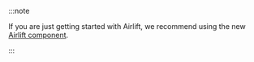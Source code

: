 :::note

If you are just getting started with Airlift, we recommend using the new [Airlift component](/migration/airflow-to-dagster/airflow-component-tutorial).

:::
